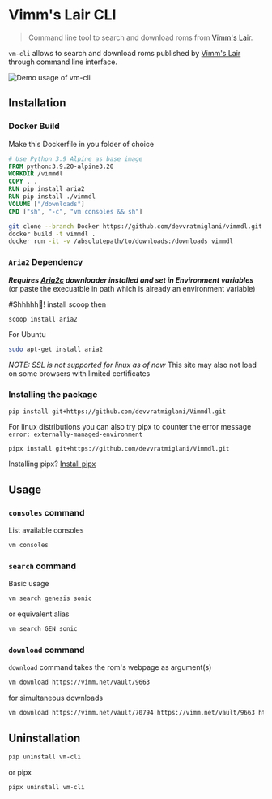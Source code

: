 # Vimm's Lair CLI
> Command line tool to search and download roms from [Vimm's Lair](https://vimm.net/).

`vm-cli` allows to search and download roms published by [Vimm's Lair](https://vimm.net/) through command line interface.

![Demo usage of vm-cli](https://raw.githubusercontent.com/devvratmiglani/Vimmdl/main/vmshowff10.gif)


## Installation

### Docker Build
Make this Dockerfile in you folder of choice
```dockerfile
# Use Python 3.9 Alpine as base image
FROM python:3.9.20-alpine3.20
WORKDIR /vimmdl
COPY . .
RUN pip install aria2
RUN pip install ./vimmdl
VOLUME ["/downloads"]
CMD ["sh", "-c", "vm consoles && sh"]
```

```sh
git clone --branch Docker https://github.com/devvratmiglani/vimmdl.git
docker build -t vimmdl .
docker run -it -v /absolutepath/to/downloads:/downloads vimmdl
```

### `Aria2` Dependency
_**Requires [Aria2c](https://github.com/aria2/aria2/releases/tag/release-1.37.0) downloader installed and set in Environment variables**_ 
(or paste the execuatble in path which is already an environment variable)

#Shhhhh🤫! install scoop then

```sh 
scoop install aria2
```
For Ubuntu
```sh 
sudo apt-get install aria2
```
*NOTE: SSL is not supported for linux as of now*
This site may also not load on some browsers with limited certificates

### Installing the package

```sh
pip install git+https://github.com/devvratmiglani/Vimmdl.git
```
For linux distributions you can also try pipx to counter the error message `error: externally-managed-environment`
```
pipx install git+https://github.com/devvratmiglani/Vimmdl.git
```
Installing pipx?
[Install pipx](https://github.com/pypa/pipx#install-pipx)

## Usage

### `consoles` command

List available consoles

```sh
vm consoles
```

### `search` command

Basic usage
```sh
vm search genesis sonic
```
or equivalent alias

```sh
vm search GEN sonic
```
### `download` command

`download` command takes the rom's webpage as argument(s)
```sh
vm download https://vimm.net/vault/9663
```
for simultaneous downloads
```sh
vm download https://vimm.net/vault/70794 https://vimm.net/vault/9663 https://vimm.net/vault/68873
```
## Uninstallation
```sh
pip uninstall vm-cli
```
or pipx
```sh
pipx uninstall vm-cli
```